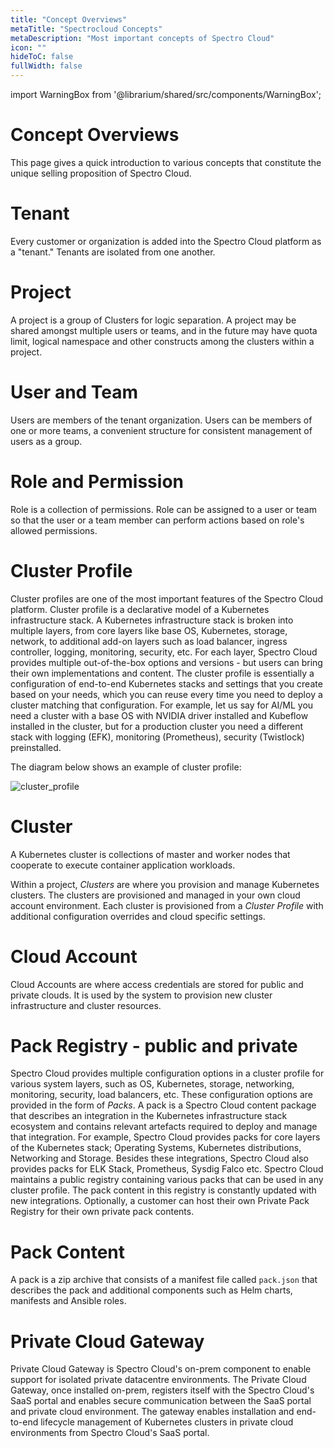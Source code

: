 ```yaml
---
title: "Concept Overviews"
metaTitle: "Spectrocloud Concepts"
metaDescription: "Most important concepts of Spectro Cloud"
icon: ""
hideToC: false
fullWidth: false
---
```


import WarningBox from '@librarium/shared/src/components/WarningBox';

# Concept Overviews

This page gives a quick introduction to various concepts that constitute the unique selling proposition of Spectro Cloud.

# Tenant

Every customer or organization is added into the Spectro Cloud platform as  a "tenant." Tenants are isolated from one another.

# Project

A project is a group of Clusters for logic separation. A project may be shared amongst multiple users or teams, and in the future may have quota limit, logical namespace and other constructs among the clusters within a project.

# User and Team

Users are members of the tenant organization. Users can be members of one or more teams, a convenient structure for consistent management of users as a group. 

# Role and Permission

Role is a collection of permissions. Role can be assigned to a user or team so that the user or a team member can perform actions based on role's allowed permissions.

# Cluster Profile

Cluster profiles are one of the most important features of the Spectro Cloud platform. Cluster profile is a declarative model of a Kubernetes infrastructure stack. A Kubernetes infrastructure stack is broken into multiple layers, from core layers like base OS, Kubernetes, storage, network, to additional add-on layers such as load balancer, ingress controller, logging, monitoring, security, etc. For each layer, Spectro Cloud provides multiple out-of-the-box options and versions - but users can bring their own implementations and content. The cluster profile is essentially a configuration of end-to-end Kubernetes stacks and settings that you create based on your needs, which you can reuse every time you need to deploy a cluster matching that configuration. For example, let us say for AI/ML you need a  cluster with a base OS with NVIDIA driver installed and Kubeflow installed in the cluster, but for a production cluster you need a different stack with logging (EFK), monitoring (Prometheus), security (Twistlock) preinstalled. 

The diagram below shows an example of cluster profile:

![cluster_profile](/cluster_profile.png)

# Cluster

A Kubernetes cluster is collections of master and worker nodes that cooperate to execute container application workloads.

Within a project, *Clusters* are where you provision and manage Kubernetes clusters. The clusters are provisioned and managed in your own cloud account environment. Each cluster is provisioned from a _Cluster Profile_ with additional configuration overrides and cloud specific settings.

# Cloud Account

Cloud Accounts are where access credentials are stored for public and private clouds. It is used by the system to provision new cluster infrastructure and cluster resources. 

# Pack Registry - public and private

Spectro Cloud provides multiple configuration options in a cluster profile for various system layers, such as OS, Kubernetes, storage, networking, monitoring, security, load balancers, etc. These configuration options are provided in the form of _Packs_. A pack is a Spectro Cloud content package that describes an integration in the Kubernetes infrastructure stack ecosystem and contains relevant artefacts required to deploy and manage that integration. For example, Spectro Cloud provides packs for core layers of the Kubernetes stack; Operating Systems, Kubernetes distributions, Networking and Storage. Besides these integrations, Spectro Cloud also provides packs for ELK Stack, Prometheus, Sysdig Falco etc. Spectro Cloud maintains a public registry containing various packs that can be used in any cluster profile. The pack content in this registry is constantly updated with new integrations. Optionally, a customer can host their own Private Pack Registry for their own private pack contents.

# Pack Content

A pack is a zip archive that consists of a manifest file called `pack.json` that describes the pack and additional components such as Helm charts, manifests and Ansible roles.

# Private Cloud Gateway

Private Cloud Gateway is Spectro Cloud's on-prem component to enable support for isolated private datacentre environments. The Private Cloud Gateway, once installed on-prem, registers itself with the Spectro Cloud's SaaS portal and enables secure communication between the SaaS portal and private cloud environment. The gateway enables installation and end-to-end lifecycle management of Kubernetes clusters in private cloud environments from Spectro Cloud's SaaS portal.
